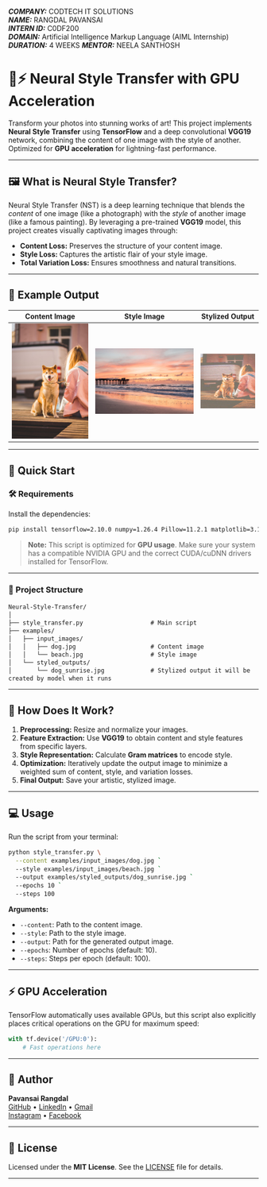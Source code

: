 ***COMPANY:*** CODTECH IT SOLUTIONS  
***NAME:*** RANGDAL PAVANSAI  
***INTERN ID:*** C0DF200  
***DOMAIN:*** Artificial Intelligence Markup Language (AIML Internship)  
***DURATION:*** 4 WEEKS
***MENTOR:*** NEELA SANTHOSH

# 🎨⚡ Neural Style Transfer with GPU Acceleration

Transform your photos into stunning works of art! This project implements **Neural Style Transfer** using **TensorFlow** and a deep convolutional **VGG19** network, combining the content of one image with the style of another. Optimized for **GPU acceleration** for lightning-fast performance.

---

## 🖼️ What is Neural Style Transfer?

Neural Style Transfer (NST) is a deep learning technique that blends the *content* of one image (like a photograph) with the *style* of another image (like a famous painting). By leveraging a pre-trained **VGG19** model, this project creates visually captivating images through:

- **Content Loss:** Preserves the structure of your content image.
- **Style Loss:** Captures the artistic flair of your style image.
- **Total Variation Loss:** Ensures smoothness and natural transitions.

---

## 🌟 Example Output

| Content Image                         | Style Image                               | Stylized Output                                                    |
| ------------------------------------- | ----------------------------------------- | ------------------------------------------------------------------ |
| ![Dog](examples/input_images/dog.jpg) | ![Beach](examples/input_images/beach.jpg) | ![Stylized Dog](examples/styled_outputs/dog_sunrise.jpg)           |

---

## 🚀 Quick Start

### 🛠️ Requirements

Install the dependencies:

```bash
pip install tensorflow=2.10.0 numpy=1.26.4 Pillow=11.2.1 matplotlib=3.10.3 opencv-python=4.11.0.86
```

> **Note:** This script is optimized for **GPU usage**. Make sure your system has a compatible NVIDIA GPU and the correct CUDA/cuDNN drivers installed for TensorFlow.

---

### 📁 Project Structure

```
Neural-Style-Transfer/
│
├── style_transfer.py                   # Main script
├── examples/
│   ├── input_images/
│   │   ├── dog.jpg                     # Content image
│   │   └── beach.jpg                   # Style image
│   └── styled_outputs/
│       └── dog_sunrise.jpg             # Stylized output it will be created by model when it runs
```

---

## 🧠 How Does It Work?

1. **Preprocessing:** Resize and normalize your images.
2. **Feature Extraction:** Use **VGG19** to obtain content and style features from specific layers.
3. **Style Representation:** Calculate **Gram matrices** to encode style.
4. **Optimization:** Iteratively update the output image to minimize a weighted sum of content, style, and variation losses.
5. **Final Output:** Save your artistic, stylized image.

---

## 💻 Usage

Run the script from your terminal:

```bash
python style_transfer.py \
  --content examples/input_images/dog.jpg `
  --style examples/input_images/beach.jpg `
  --output examples/styled_outputs/dog_sunrise.jpg `
  --epochs 10 `
  --steps 100
```

**Arguments:**
- `--content`: Path to the content image.
- `--style`: Path to the style image.
- `--output`: Path for the generated output image.
- `--epochs`: Number of epochs (default: 10).
- `--steps`: Steps per epoch (default: 100).

---

## ⚡ GPU Acceleration

TensorFlow automatically uses available GPUs, but this script also explicitly places critical operations on the GPU for maximum speed:

```python
with tf.device('/GPU:0'):
    # Fast operations here
```

---

## 👤 Author

**Pavansai Rangdal**  
[GitHub](https://github.com/Pavansai20054) • [LinkedIn](https://www.linkedin.com/in/rangdal-pavansai/) • [Gmail](mailto:pavansai.20066@gmail.com)  
[Instagram](https://www.instagram.com/pavansai_rangdal) • [Facebook](https://www.facebook.com/rangdal.pavansai)

---

## 📝 License

Licensed under the **MIT License**. See the [LICENSE](LICENSE) file for details.

---